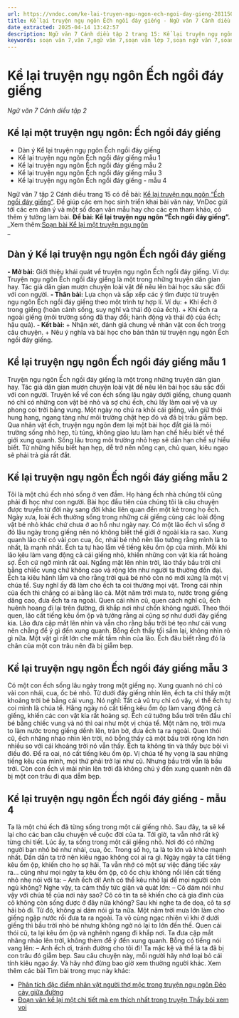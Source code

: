 ```yaml
---
url: https://vndoc.com/ke-lai-truyen-ngu-ngon-ech-ngoi-day-gieng-281150
title: Kể lại truyện ngụ ngôn Ếch ngồi đáy giếng - Ngữ văn 7 Cánh diều tập 2 - VnDoc.com
date_extracted: 2025-04-14 13:42:57
description: Ngữ văn 7 Cánh diều tập 2 trang 15: Kể lại truyện ngụ ngôn Ếch ngồi đáy giếng. Mời các bạn tham khảo dàn ý và các bài văn mẫu sau.
keywords: soạn văn 7,văn 7,ngữ văn 7,soạn văn lớp 7,soạn ngữ văn 7,soan van 7,văn lớp 7,ngữ văn lớp 7,giải văn 7,soạn văn 7 tập 2,Soạn bài Kể lại một truyện ngụ ngôn lớp 7,ngữ văn lớp 7 cánh diều,soạn văn 7 cánh diều,Kể lại một truyện ngụ ngôn,ngữ văn 7 cánh diều,soạn văn 7 Kể lại một truyện ngụ ngôn,văn 7 cánh diều,soan van 7 canh dieu,Kể lại một truyện ngụ ngôn ếch ngồi đáy giếng,Kể lại truyện ngụ ngôn ếch ngồi đáy giếng,Kể lại truyện ngụ ngôn ếch ngồi đáy giếng ngắn gọn
---
```


# Kể lại truyện ngụ ngôn Ếch ngồi đáy giếng
 _Ngữ văn 7 Cánh diều tập 2_
## Kể lại một truyện ngụ ngôn: Ếch ngồi đáy giếng
  * Dàn ý Kể lại truyện ngụ ngôn Ếch ngồi đáy giếng
  * Kể lại truyện ngụ ngôn Ếch ngồi đáy giếng mẫu 1
  * Kể lại truyện ngụ ngôn Ếch ngồi đáy giếng mẫu 2
  * Kể lại truyện ngụ ngôn Ếch ngồi đáy giếng mẫu 3
  * Kể lại truyện ngụ ngôn Ếch ngồi đáy giếng - mẫu 4

Ngữ văn 7 tập 2 Cánh diều trang 15 có đề bài: [Kể lại truyện ngụ ngôn “Ếch ngồi đáy giếng”](<https://vndoc.com/ke-lai-truyen-ngu-ngon-ech-ngoi-day-gieng-281150>). Để giúp các em học sinh triển khai bài văn này, VnDoc gửi tới các em dàn ý và một số đoạn văn mẫu hay cho các em tham khảo, có thêm ý tưởng làm bài.
**Đề bài: Kể lại truyện ngụ ngôn “Ếch ngồi đáy giếng”.**
_Xem thêm:[Soạn bài Kể lại một truyện ngụ ngôn](<https://vndoc.com/soan-bai-ke-lai-mot-truyen-ngu-ngon-280596>)  
_
## Dàn ý Kể lại truyện ngụ ngôn Ếch ngồi đáy giếng
**\- Mở bài:** Giới thiệu khái quát về truyện ngụ ngôn Ếch ngồi đáy giếng.
Ví dụ: Truyện ngụ ngôn Ếch ngồi đáy giếng là một trong những truyện dân gian hay. Tác giả dân gian mượn chuyện loài vật để nêu lên bài học sâu sắc đối với con người.
**\- Thân bài:**
Lựa chọn và sắp xếp các ý tìm được từ truyện ngụ ngôn Ếch ngồi đáy giếng theo một trình tự hợp lí.
Ví dụ:
\+ Khi ếch ở trong giếng \(hoàn cảnh sống, suy nghĩ và thái độ của ếch\).
\+ Khi ếch ra ngoài giếng \(môi trường sống đã thay đổi; hành động và thái độ của ếch; hậu quả\).
**\- Kết bài:**
\+ Nhận xét, đánh giá chung về nhân vật con ếch trong câu chuyện.
\+ Nêu ý nghĩa và bài học cho bản thân từ truyện ngụ ngôn Ếch ngồi đáy giếng.
## Kể lại truyện ngụ ngôn Ếch ngồi đáy giếng mẫu 1
Truyện ngụ ngôn Ếch ngồi đáy giếng là một trong những truyện dân gian hay. Tác giả dân gian mượn chuyện loài vật để nêu lên bài học sâu sắc đối với con người.
Truyện kể về con ếch sống lâu ngày dưới giếng, chung quanh nó chỉ có những con vật bé nhỏ và sợ chú ếch, chú lấy làm oai vệ và uy phong coi trời bằng vung. Một ngày nọ chú ra khỏi cái giếng, vẫn giữ thói hung hang, ngang tàng như môi trường chật hẹp đó và đã bị trâu giẫm bẹp.
Qua nhân vật ếch, truyện ngụ ngôn đem lại một bài học đắt giá là môi trường sống nhỏ hẹp, tù túng, không giao lưu làm hạn chế hiểu biết về thế giới xung quanh. Sống lâu trong môi trường nhỏ hẹp sẽ dần hạn chế sự hiểu biết. Từ những hiểu biết hạn hẹp, dễ trở nên nông cạn, chủ quan, kiêu ngạo sẽ phải trả giá rất đắt.
## Kể lại truyện ngụ ngôn Ếch ngồi đáy giếng mẫu 2
Tôi là một chú ếch nhỏ sống ở ven đầm. Họ hàng ếch nhà chúng tôi cũng phải đi học như con người. Bài học đầu tiên của chúng tôi là câu chuyện được truyền từ đời này sang đời khác liên quan đến một kẻ trong họ ếch.
Ngày xưa, loài ếch thường sống trong những cái giếng cùng các loài động vật bé nhỏ khác chứ chưa ở ao hồ như ngày nay. Có một lão ếch vì sống ở đó lâu ngày trong giếng nên nó không biết thế giới ở ngoài kia ra sao. Xung quanh lão chỉ có vài con cua, ốc, nhái bé nhỏ nên lão tưởng rằng mình là to nhất, là mạnh nhất. Ếch ta tự hào lắm về tiếng kêu ồm ộp của mình. Mỗi khi lão kêu làm vang động cả cái giếng nhỏ, khiến những con vật kia rất hoảng sợ. Ếch cứ ngỡ mình rất oai. Ngẩng mặt lên nhìn trời, lão thấy bầu trời chỉ bằng chiếc vung chứ không cao và rộng lớn như người ta thường đồn đại. Ếch ta kiêu hãnh lắm và cho rằng trời quá bé nhỏ còn nó mới xứng là một vị chúa tể. Suy nghĩ ấy đã làm cho ếch ta coi thường mọi vật. Trong cái nhìn của ếch thì chẳng có ai bằng lão cả.
Một năm trời mưa to, nước trong giếng dâng cao, đưa ếch ta ra ngoài. Quen cái nhìn cũ, quen cách nghĩ cũ, ếch huênh hoang đi lại trên đường, đi khắp nơi như chốn không người. Theo thói quen, lão cất tiếng kêu ồm ộp và tưởng rằng ai cũng sợ như dưới đáy giếng kia. Lão đưa cặp mắt lên nhìn và vẫn cho rằng bầu trời bé tẹo như cái vung nên chẳng để ý gì đến xung quanh. Bỗng ếch thấy tối sầm lại, không nhìn rõ gì nữa. Một vật gì rất lớn che mất tầm nhìn của lão. Ếch đâu biết rằng đó là chân của một con trâu nên đà bị giẫm bẹp.
## Kể lại truyện ngụ ngôn Ếch ngồi đáy giếng mẫu 3
Có một con ếch sống lâu ngày trong một giếng nọ. Xung quanh nó chỉ có vài con nhái, cua, ốc bé nhỏ. Từ dưới đáy giếng nhìn lên, ếch ta chỉ thấy một khoảng trời bé bằng cái vung. Nó nghĩ: Tất cả vũ trụ chỉ có vậy, vì thế ếch tự coi mình là chúa tể. Hằng ngày nó cất tiếng kêu ồm ộp làm vang động cả giếng, khiến các con vật kia rất hoảng sợ. Ếch cứ tưởng bầu trời trên đầu chỉ bé bằng chiếc vung và nó thì oai như một vị chúa tể.
Một năm nọ, trời mưa to làm nước trong giếng dềnh lên, tràn bờ, đưa ếch ta ra ngoài.
Quen thói cũ, ếch nhâng nháo nhìn lên trời, nó bỗng thấy cả một bầu trời rộng lớn hơn nhiều so với cái khoảng trời nó vẫn thấy. Ếch ta không tin và thấy bực bội vì điều đó. Để ra oai, nó cất tiếng kêu ồm ộp. Vị chúa tể hy vọng là sau những tiếng kêu của mình, mọi thứ phải trở lại như cũ. Nhưng bầu trời vẫn là bầu trời. Còn con ếch vì mải nhìn lên trời đã không chú ý đến xung quanh nên đã bị một con trâu đi qua dẫm bẹp.
## Kể lại truyện ngụ ngôn Ếch ngồi đáy giếng - mẫu 4
Ta là một chú ếch đã từng sống trong một cái giếng nhỏ. Sau đây, ta sẽ kể lại cho các ban câu chuyện về cuộc đời của ta.
Tới giờ, ta vẫn nhớ rất kỹ từng chi tiết. Lúc ấy, ta sống trong một cái giếng nhỏ. Nơi đó có những người bạn nhỏ bé như nhái, cua, ốc. Trong số họ, ta là to lớn và khỏe mạnh nhất. Dần dần ta trở nên kiêu ngạo không coi ai ra gì. Ngày ngày ta cất tiếng kêu ồm ộp, khiến cho họ sợ hãi. Ta vẫn nhớ có một sự việc đáng tiếc xảy ra… cũng như mọi ngày ta kêu ồm ộp, cô ốc chịu không nổi liền cất tiếng nhỏ nhẹ nói với ta:
– Anh ếch ơi\! Anh có thể kêu nhỏ lại để mọi người còn ngủ không?
Nghe vậy, ta cảm thấy tức giận và quát lớn:
– Cô dám nói như vậy với chúa tể của nơi này sao? Cô có tin ta sẽ khiến cho cả gia đình của cô không còn sống được ở đây nữa không?
Sau khi nghe ta đe dọa, cô ta sợ hãi bỏ đi. Từ đó, không ai dám nói gì ta nữa.
Một năm trời mưa lớn làm cho giếng ngập nước rồi đưa ta ra ngoài. Ta vô cùng ngạc nhiên vì khi ở dưới giếng thì bầu trời nhỏ bé nhưng không ngờ nó lại to lớn đến thế. Quen cái thói cũ, ta lại kêu ồm ộp và nghênh ngang đi khắp nơi. Ta đưa cặp mắt nhâng nháo lên trời, không thèm để ý đến xung quanh. Bỗng có tiếng nói vang lên:
– Anh ếch ơi, tránh đường cho tôi đi\!
Ta mặc kệ và thế là ta đã bị con trâu đó giẫm bẹp.
Sau câu chuyện này, mỗi người hãy nhớ loại bỏ cái tính kiêu ngạo ấy. Và hãy nhớ đừng bao giờ xem thường người khác.
Xem thêm các bài Tìm bài trong mục này khác:
  * [Phân tích đặc điểm nhân vật người thợ mộc trong truyện ngụ ngôn Đẽo cày giữa đường](</phan-tich-dac-diem-nhan-vat-nguoi-tho-moc-trong-truyen-ngu-ngon-deo-cay-giua-duong-281145>)
  * [Đoạn văn kể lại một chi tiết mà em thích nhất trong truyện Thầy bói xem voi](</doan-van-ke-lai-mot-chi-tiet-ma-em-thich-nhat-trong-truyen-thay-boi-xem-voi-281206>)

